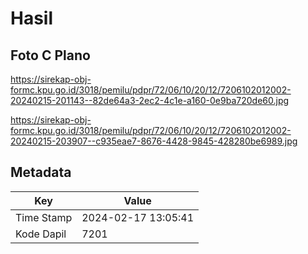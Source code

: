 # Hasil

## Foto C Plano

https://sirekap-obj-formc.kpu.go.id/3018/pemilu/pdpr/72/06/10/20/12/7206102012002-20240215-201143--82de64a3-2ec2-4c1e-a160-0e9ba720de60.jpg

https://sirekap-obj-formc.kpu.go.id/3018/pemilu/pdpr/72/06/10/20/12/7206102012002-20240215-203907--c935eae7-8676-4428-9845-428280be6989.jpg


## Metadata

| Key        | Value               |
| ---------- | ------------------- |
| Time Stamp | 2024-02-17 13:05:41 |
| Kode Dapil | 7201                |



